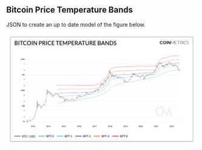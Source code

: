 ## Bitcoin Price Temperature Bands

JSON to create an up to date model of the figure below. 

![BTC-Temp](./Bitcoin_Price_Temperature_Bands.png)